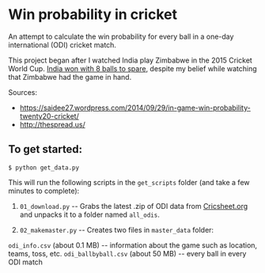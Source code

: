 # Win probability in cricket

An attempt to calculate the win probability for every ball in a one-day international (ODI) cricket match.

This project began after I watched India play Zimbabwe in the 2015 Cricket World Cup. [India won with 8 balls to spare](http://www.espncricinfo.com/icc-cricket-world-cup-2015/engine/match/656475.html?view=runrate), despite my belief while watching that Zimbabwe had the game in hand.

Sources:
* https://saidee27.wordpress.com/2014/09/29/in-game-win-probability-twenty20-cricket/
* http://thespread.us/

## To get started:

```
$ python get_data.py
```

This will run the following scripts in the `get_scripts` folder (and take a few minutes to complete):

1. `01_download.py` -- Grabs the latest .zip of ODI data from [Cricsheet.org](http://cricsheet.org/) and unpacks it to a folder named `all_odis`.

2. `02_makemaster.py` -- Creates two files in `master_data` folder:

`odi_info.csv` (about 0.1 MB) -- information about the game such as location, teams, toss, etc.
`odi_ballbyball.csv` (about 50 MB) -- every ball in every ODI match